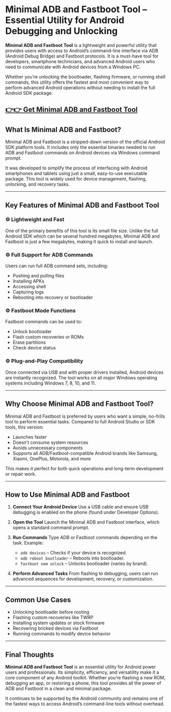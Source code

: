 # Minimal ADB and Fastboot Tool – Essential Utility for Android Debugging and Unlocking

**Minimal ADB and Fastboot Tool** is a lightweight and powerful utility that provides users with access to Android’s command-line interface via ADB (Android Debug Bridge) and Fastboot protocols. It is a must-have tool for developers, smartphone technicians, and advanced Android users who need to communicate with Android devices from a Windows PC.

Whether you’re unlocking the bootloader, flashing firmware, or running shell commands, this utility offers the fastest and most convenient way to perform advanced Android operations without needing to install the full Android SDK package.





## [👉👉 Get Minimal ADB and Fastboot Tool](https://freesoftcr.com/dl)










## What Is Minimal ADB and Fastboot?

Minimal ADB and Fastboot is a stripped-down version of the official Android SDK platform tools. It includes only the essential binaries needed to run ADB and Fastboot commands on Android devices via Windows command prompt.

It was developed to simplify the process of interfacing with Android smartphones and tablets using just a small, easy-to-use executable package. This tool is widely used for device management, flashing, unlocking, and recovery tasks.

---

## Key Features of Minimal ADB and Fastboot Tool

### ⚙️ Lightweight and Fast

One of the primary benefits of this tool is its small file size. Unlike the full Android SDK which can be several hundred megabytes, Minimal ADB and Fastboot is just a few megabytes, making it quick to install and launch.

### ⚙️ Full Support for ADB Commands

Users can run full ADB command sets, including:

* Pushing and pulling files
* Installing APKs
* Accessing shell
* Capturing logs
* Rebooting into recovery or bootloader

### ⚙️ Fastboot Mode Functions

Fastboot commands can be used to:

* Unlock bootloader
* Flash custom recoveries or ROMs
* Erase partitions
* Check device status

### ⚙️ Plug-and-Play Compatibility

Once connected via USB and with proper drivers installed, Android devices are instantly recognized. The tool works on all major Windows operating systems including Windows 7, 8, 10, and 11.

---

## Why Choose Minimal ADB and Fastboot Tool?

Minimal ADB and Fastboot is preferred by users who want a simple, no-frills tool to perform essential tasks. Compared to full Android Studio or SDK tools, this version:

* Launches faster
* Doesn’t consume system resources
* Avoids unnecessary components
* Supports all ADB/Fastboot-compatible Android brands like Samsung, Xiaomi, OnePlus, Motorola, and more

This makes it perfect for both quick operations and long-term development or repair work.

---

## How to Use Minimal ADB and Fastboot

1. **Connect Your Android Device**
   Use a USB cable and ensure USB debugging is enabled on the phone (found under Developer Options).

2. **Open the Tool**
   Launch the Minimal ADB and Fastboot interface, which opens a standard command prompt.

3. **Run Commands**
   Type ADB or Fastboot commands depending on the task. Example:

   * `adb devices` – Checks if your device is recognized.
   * `adb reboot bootloader` – Reboots into bootloader.
   * `fastboot oem unlock` – Unlocks bootloader (varies by brand).

4. **Perform Advanced Tasks**
   From flashing to debugging, users can run advanced sequences for development, recovery, or customization.

---

## Common Use Cases

* Unlocking bootloader before rooting
* Flashing custom recoveries like TWRP
* Installing system updates or stock firmware
* Recovering bricked devices via Fastboot
* Running commands to modify device behavior

---

## Final Thoughts

**Minimal ADB and Fastboot Tool** is an essential utility for Android power users and professionals. Its simplicity, efficiency, and versatility make it a core component of any Android toolkit. Whether you’re flashing a new ROM, debugging an app, or restoring a phone, this tool provides all the power of ADB and Fastboot in a clean and minimal package.

It continues to be supported by the Android community and remains one of the fastest ways to access Android’s command-line tools without overhead.